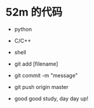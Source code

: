 # 52m 的代码
* python
* C/C++
* shell



* git add [filename]
* git commit -m "message"
* git push origin master



* good good study, day day up!


